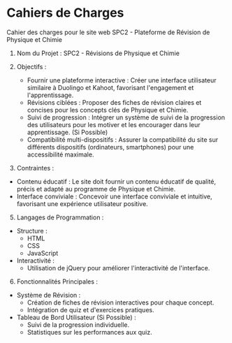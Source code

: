 # Cahiers de Charges

Cahier des charges pour le site web SPC2 - Plateforme de Révision de Physique et Chimie

1. Nom du Projet : SPC2 - Révisions de Physique et Chimie

2. Objectifs :
   - Fournir une plateforme interactive : Créer une interface utilisateur similaire à Duolingo et Kahoot, favorisant l'engagement et l'apprentissage.
   - Révisions ciblées : Proposer des fiches de révision claires et concises pour les concepts clés de Physique et Chimie.
   -  Suivi de progression : Intégrer un système de suivi de la progression des utilisateurs pour les motiver et les encourager dans leur apprentissage. (Si Possible)
   -  Compatibilité multi-dispositifs : Assurer la compatibilité du site sur différents dispositifs (ordinateurs, smartphones) pour une accessibilité maximale.

3. Contraintes :
  - Contenu éducatif : Le site doit fournir un contenu éducatif de qualité, précis et adapté au programme de Physique et Chimie.
  - Interface conviviale : Concevoir une interface conviviale et intuitive, favorisant une expérience utilisateur  positive.

5. Langages de Programmation :
  - Structure :
    - HTML
    - CSS
    - JavaScript
  - Interactivité :
    - Utilisation de jQuery pour améliorer l'interactivité de l'interface.

6. Fonctionnalités Principales :
  - Système de Révision :
    - Création de fiches de révision interactives pour chaque concept.
    - Intégration de quiz et d'exercices pratiques.
  - Tableau de Bord Utilisateur (Si Possible) :
    - Suivi de la progression individuelle.
    - Statistiques sur les performances aux quiz.
